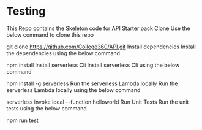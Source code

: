 # Testing

This Repo contains the Skeleton code for API Starter pack
Clone
Use the below command to clone this repo

git clone https://github.com/College360/API.git
Install dependencies
Install the dependencies using the below command

npm install 
Install serverless Cli
Install serverless Cli using the below command

npm install -g serverless
Run the serverless Lambda locally
Run the serverless Lambda locally using the below command

serverless invoke local --function helloworld
Run Unit Tests
Run the unit tests using the below command

npm run test

